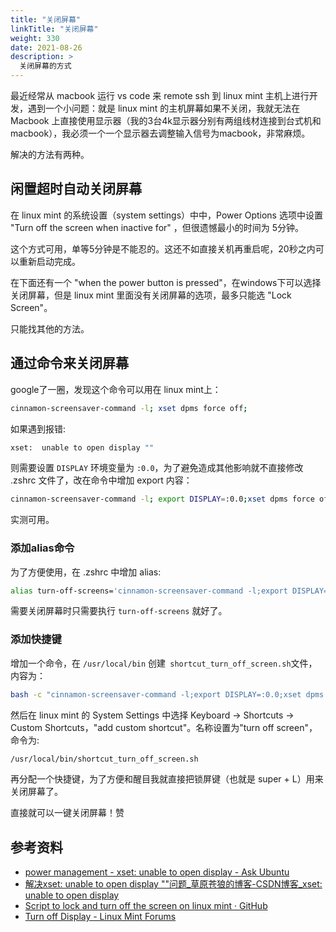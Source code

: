 ```yaml
---
title: "关闭屏幕"
linkTitle: "关闭屏幕"
weight: 330
date: 2021-08-26
description: >
  关闭屏幕的方式
---
```




最近经常从 macbook 运行 vs code 来 remote ssh 到 linux mint 主机上进行开发，遇到一个小问题：就是 linux mint 的主机屏幕如果不关闭，我就无法在 Macbook 上直接使用显示器（我的3台4k显示器分别有两组线材连接到台式机和macbook），我必须一个一个显示器去调整输入信号为macbook，非常麻烦。

解决的方法有两种。

## 闲置超时自动关闭屏幕

在 linux mint 的系统设置（system settings）中中，Power Options 选项中设置 "Turn off the screen when inactive for" ，但很遗憾最小的时间为 5分钟。

这个方式可用，单等5分钟是不能忍的。这还不如直接关机再重启呢，20秒之内可以重新启动完成。

在下面还有一个 "when the power button is pressed"，在windows下可以选择关闭屏幕，但是 linux mint 里面没有关闭屏幕的选项，最多只能选 "Lock Screen"。

只能找其他的方法。

## 通过命令来关闭屏幕

google了一圈，发现这个命令可以用在 linux mint上：

```bash
cinnamon-screensaver-command -l; xset dpms force off;
```

如果遇到报错:

```bash
xset:  unable to open display ""
```

则需要设置 `DISPLAY` 环境变量为 `:0.0`，为了避免造成其他影响就不直接修改 .zshrc 文件了，改在命令中增加 export 内容：

```bash
cinnamon-screensaver-command -l; export DISPLAY=:0.0;xset dpms force off;
```

实测可用。

### 添加alias命令

为了方便使用，在 .zshrc 中增加 alias:

```bash
alias turn-off-screens='cinnamon-screensaver-command -l;export DISPLAY=:0.0;xset dpms force off;'
```

需要关闭屏幕时只需要执行 `turn-off-screens` 就好了。

### 添加快捷键

增加一个命令，在 `/usr/local/bin` 创建` shortcut_turn_off_screen.sh`文件，内容为：

```bash
bash -c "cinnamon-screensaver-command -l;export DISPLAY=:0.0;xset dpms force off;"
```

然后在 linux mint 的 System Settings 中选择 Keyboard -> Shortcuts -> Custom Shortcuts，"add custom shortcut"。名称设置为"turn off screen"，命令为:

```/usr/local/bin/shortcut_turn_off_screen.sh
/usr/local/bin/shortcut_turn_off_screen.sh
```

再分配一个快捷键，为了方便和醒目我就直接把锁屏键（也就是 super + L）用来关闭屏幕了。

直接就可以一键关闭屏幕！赞

## 参考资料

- [power management - xset: unable to open display - Ask Ubuntu](https://askubuntu.com/questions/476036/xset-unable-to-open-display)
- [解决xset: unable to open display ""问题_草原苍狼的博客-CSDN博客_xset: unable to open display](https://blog.csdn.net/jeffreyst_zb/article/details/8585544)
- [Script to lock and turn off the screen on linux mint · GitHub](https://gist.github.com/hugomaiavieira/c4208dec84d0c7115712)
- [Turn off Display - Linux Mint Forums](https://forums.linuxmint.com/viewtopic.php?t=284898)
